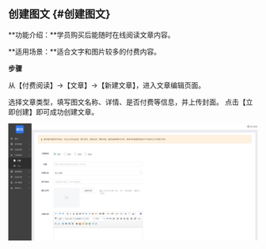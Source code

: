 ## 创建图文 {#创建图文}

**功能介绍：**学员购买后能随时在线阅读文章内容。

**适用场景：**适合文字和图片较多的付费内容。

**步骤**

从【付费阅读】→【文章】→【新建文章】，进入文章编辑页面。

选择文章类型，填写图文名称、详情、是否付费等信息，并上传封面。 点击【立即创建】即可成功创建文章。

![](/assets/1.png)

